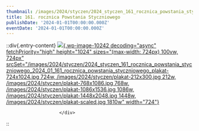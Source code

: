```yaml
---
thumbnail: /images/2024/styczen/2024_styczen_161_rocznica_powstania_styczniowego_2024_01_161_rocznica_powstania_styczniowego_plakat-724x1024.jpg
title: 161. rocznica Powstania Styczniowego
publishDate: '2024-01-01T00:00:00.000Z'
eventDate: '2024-01-01T00:00:00.000Z'
---
```


::div{.entry-content}
[![](/images/2024/styczen/2024_styczen_161_rocznica_powstania_styczniowego_2024_01_161_rocznica_powstania_styczniowego_plakat-724x1024.jpg){.wp-image-10242 decoding="async" fetchPriority="high" height="1024" sizes="(max-width: 724px) 100vw, 724px" srcSet="/images/2024/styczen/2024_styczen_161_rocznica_powstania_styczniowego_2024_01_161_rocznica_powstania_styczniowego_plakat-724x1024.jpg 724w, /images/2024/styczen/plakat-212x300.jpg 212w, /images/2024/styczen/plakat-768x1086.jpg 768w, /images/2024/styczen/plakat-1086x1536.jpg 1086w, /images/2024/styczen/plakat-1448x2048.jpg 1448w, /images/2024/styczen/plakat-scaled.jpg 1810w" width="724"}](http://mgok-zawichost.pl/wp-content/uploads/2024/01/plakat-scaled.jpg)

```text
                    </div>

```
::
